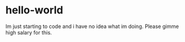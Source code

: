 # hello-world

Im just starting to code and i have no idea what im doing. Please gimme high salary for this.
